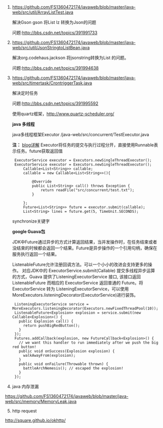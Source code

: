 
1. https://github.com/FS1360472174/javaweb/blob/master/java-web/src/util/ArrayListTest.java

    解决Gson gson 将List<String> lz 转换为Json的问题

    问题:http://bbs.csdn.net/topics/391991733

2. https://github.com/FS1360472174/javaweb/blob/master/java-web/src/util/JsonStringtoListBean.java

    解决org.codehaus.jackson 将jsonstring转换为List<Bean> 的问题。

    问题:http://bbs.csdn.net/topics/391994638
    
3. https://github.com/FS1360472174/javaweb/blob/master/java-web/src/timertask/CrontriggerTask.java

    解决定时任务

    问题:http://bbs.csdn.net/topics/391995592
    
    使用quartz框架，http://www.quartz-scheduler.org/


	**java 多线程**
	
	java多线程框架Executor /java-web/src/concurrent/TestExecutor.java
	
	**注：**
	[blog详解](http://blog.csdn.net/fs1360472174/article/details/60467437)
	Executor将任务的提交与执行过程分开，直接使用Runnable表示任务。future获取返回值
	
		ExecutorService executor = Executors.newSingleThreadExecutor();
		ExecutorService executor = Executors.newSingleThreadExecutor();
			Callable<List<String>> callable;
			callable = new Callable<List<String>>(){
	
				@Override
				public List<String> call() throws Exception {
					return readFile("src/concurrent/test.txt");
				}
				
			};
			Future<List<String>> future = executor.submit(callable);
			List<String> lines = future.get(5, TimeUnit.SECONDS);
	synchronize关键字
	
	**google Guava包**
	
	JDK中Future通过异步的方式计算返回结果，当并发操作时，在任务结束或者没结束的时候都会返回一个结果。Future是异步操作的一个引用句柄，确保在服务执行返回一个结果。
	
	ListenableFuture允许注册回调方法。可以一个小小的改进会支持更多的操作。
	对应JDK中的 ExecutorService.submit(Callable) 提交多线程异步运算的方式，Guava 提供了ListeningExecutorService 接口, 该接口返回 ListenableFuture 而相应的 ExecutorService 返回普通的 Future。将 ExecutorService 转为 ListeningExecutorService，可以使用MoreExecutors.listeningDecorator(ExecutorService)进行装饰。
	
		ListeningExecutorService service = MoreExecutors.listeningDecorator(Executors.newFixedThreadPool(10));
		ListenableFuture<Explosion> explosion = service.submit(new Callable<Explosion>() {
		  public Explosion call() {
		    return pushBigRedButton();
		  }
		});
		Futures.addCallback(explosion, new FutureCallback<Explosion>() {
		  // we want this handler to run immediately after we push the big red button!
		  public void onSuccess(Explosion explosion) {
		    walkAwayFrom(explosion);
		  }
		  public void onFailure(Throwable thrown) {
		    battleArchNemesis(); // escaped the explosion!
		  }
		});

4. java 内存泄漏

https://github.com/FS1360472174/javaweb/blob/master/java-web/src/memory/MemoryLeak.java

5. http request

http://square.github.io/okhttp/
